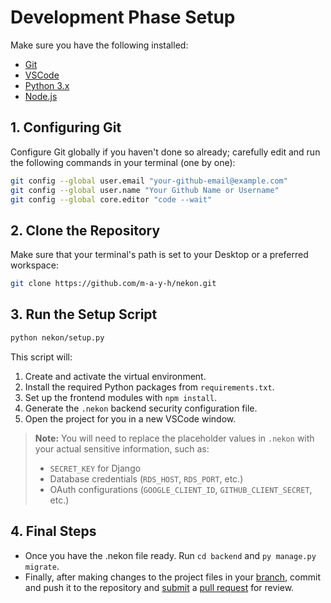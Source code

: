 # Development Phase Setup

Make sure you have the following installed:
- [Git](https://git-scm.com/downloads)
- [VSCode](https://code.visualstudio.com/download)
- [Python 3.x](https://www.python.org/downloads/)
- [Node.js](https://nodejs.org/en/download/package-manager)

## 1. Configuring Git
Configure Git globally if you haven't done so already; carefully edit and run the following commands in your terminal (one by one):
```bash
git config --global user.email "your-github-email@example.com"
git config --global user.name "Your Github Name or Username"
git config --global core.editor "code --wait"
```

## 2. Clone the Repository
Make sure that your terminal's path is set to your Desktop or a preferred workspace:
```bash
git clone https://github.com/m-a-y-h/nekon.git
```

## 3. Run the Setup Script
```bash
python nekon/setup.py
```
This script will:
1. Create and activate the virtual environment.
2. Install the required Python packages from `requirements.txt`.
3. Set up the frontend modules with `npm install`.
4. Generate the `.nekon` backend security configuration file.
5. Open the project for you in a new VSCode window.

> **Note:** You will need to replace the placeholder values in `.nekon` with your actual sensitive information, such as:
> - `SECRET_KEY` for Django
> - Database credentials (`RDS_HOST`, `RDS_PORT`, etc.)
> - OAuth configurations (`GOOGLE_CLIENT_ID`, `GITHUB_CLIENT_SECRET`, etc.)

## 4. Final Steps
- Once you have the .nekon file ready. Run `cd backend` and `py manage.py migrate`.
- Finally, after making changes to the project files in your [branch](https://www.w3schools.com/git/git_branch.asp), commit and push it to the repository and [submit](https://github.com/m-a-y-h/nekon/pulls) a [pull request](https://www.w3schools.com/git/git_remote_send_pull_request.asp) for review.